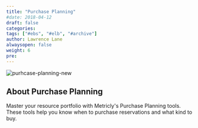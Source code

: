 ```yaml
---
title: "Purchase Planning"
#date: 2018-04-12
draft: false
categories:
tags: ["#ebs", "#elb", "#archive"]
author: Lawrence Lane
alwaysopen: false
weight: 6
pre:
---
```

![purhcase-planning-new](/images/_index/purhcase-planning-new.png)

## About Purchase Planning

Master your resource portfolio with Metricly's Purchase Planning tools. These tools help you know when to purchase reservations and what kind to buy. 
